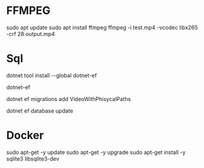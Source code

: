 # FFMPEG

sudo apt update
sudo apt install ffmpeg
ffmpeg -i test.mp4 -vcodec libx265 -crf 28 output.mp4

# Sql

dotnet tool install --global dotnet-ef

dotnet-ef

dotnet ef migrations add VideoWithPhisycalPaths

dotnet ef database update

# Docker

sudo apt-get -y update
sudo apt-get -y upgrade
sudo apt-get install -y sqlite3 libsqlite3-dev 